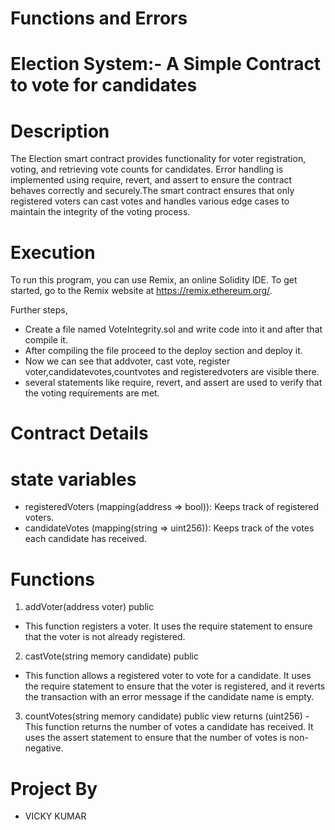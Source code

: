 # Functions and Errors
# Election System:- A Simple Contract to vote for candidates 
# Description 
The Election smart contract provides functionality for voter registration, voting, and retrieving vote counts for candidates. Error handling is implemented using require, revert, and assert to ensure the contract behaves correctly and securely.The smart contract ensures that only registered voters can cast votes and handles various edge cases to maintain the integrity of the voting process.
# Execution
To run this program, you can use Remix, an online Solidity IDE. To get started, go to the Remix website at https://remix.ethereum.org/.

Further steps,

- Create a file named VoteIntegrity.sol and  write code into it and after that compile it.
- After compiling the file proceed  to the deploy section and deploy it.
- Now we can see that addvoter, cast vote, register voter,candidatevotes,countvotes and registeredvoters are visible there.
- several statements like require, revert, and assert are used to verify that the voting requirements are met.
# Contract Details
# state variables
- registeredVoters (mapping(address => bool)): Keeps track of registered voters.
- candidateVotes (mapping(string => uint256)): Keeps track of the votes each candidate has received.
# Functions
1. addVoter(address voter) public
- This function registers a voter. It uses the require statement to ensure that the voter is not already registered.
2. castVote(string memory candidate) public
- This function allows a registered voter to vote for a candidate. It uses the require statement to ensure that the voter is registered, and it reverts the transaction with an error message if the candidate name is empty.
3. countVotes(string memory candidate) public view returns (uint256)
-This function returns the number of votes a candidate has received. It uses the assert statement to ensure that the number of votes is non-negative.
# Project By
- VICKY KUMAR



